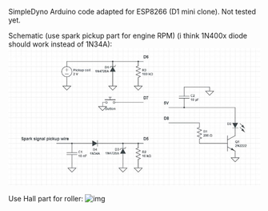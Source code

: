SimpleDyno Arduino code adapted for ESP8266 (D1 mini clone).
Not tested yet.


Schematic (use spark pickup part for engine RPM) (i think 1N400x diode should work instead of 1N34A):
![img](https://github.com/rverzinkevicius/ignition_advance/blob/6b5808ca99b70ae5c71dcf0a31e71d4c4bcaa479/TL1.JPG)

Use Hall part for roller:
![img](https://camo.githubusercontent.com/163b667ae12493b50e53ef060287ec2ed5da809fa4d784a82ed6229afc9082b7/68747470733a2f2f692e706f7374696d672e63632f4236774c384747322f494d472d32303230303231322d3139333831302e6a7067)
